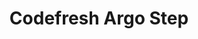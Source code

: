 ---
title: "Codefresh Argo Step"
description: "COMING SOON!"
excerpt: ""
group: argo-enterprise
toc: true
---